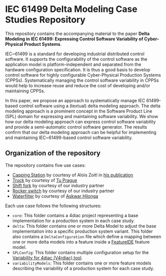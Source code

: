 # IEC 61499 Delta Modeling Case Studies Repository

This repository contains the accompanying material to the paper __Delta Modeling in IEC 61499: Expressing Control Software Variability of Cyber-Physical Product Systems__.

IEC~61499 is a standard for developing industrial distributed control software. It supports the configurability of the control software as the application model is platform-independent and separated from the hardware configuration specification. It is thus a good basis to develop control software for highly configurable Cyber-Physical Production Systems (CPPSs). Systematically managing the control software variability in CPPSs would help to increase reuse and reduce the cost of developing and/or maintaining CPPSs.

In this paper, we propose an approach to systematically manage IEC 61499-based control software using a (textual) delta modeling approach.
The delta modeling approach is a prominent concept in the Software Product Line (SPL) domain for expressing and maintaining software variability.
We show how our delta modeling approach can express control software variability and provide a semi-automatic control software generator. The results confirm that our delta modeling approach can be helpful for implementing and maintaining IEC~61499-based control software variability.

## Organization of the repository

The repository contains five use cases:

- [Capping Station](cappingstation) by courtesy of Alois Zoitl in [his publication](https://ieeexplore.ieee.org/document/6622910)
- [Truck](TruckProdStruct) by courtesy of [Tu Prague](https://testbed-test.ciirc.cvut.cz)
- [Shift fork](ShiftForkPL) by courtesy of our industry partner
- [Rocker switch](RockerswitchPL) by courtesy of our industry partner
- [Waterfilter](WaterfilterPL) by courtesy of [Askwar Hilonga](https://gongali.wordpress.com/the-water-nanofilter/)

Each use case follows the following structures:

- `core`: This folder contains a 4diac project representing a base implementation for a production system in each case study.
- `delta`: This folder contains one or more Delta Model to adjust the base implementation into a specific production system variant. This folder also contains a `DeltaConfiguration` file which define a mapping between one or more delta models into a feature inside a [FeatureIDE](https://featureide.github.io/) feature model.
- `SPLConfig`: This folder contains multiple configuration setup for the [Variability for 4diac (V4rdiac) tool](https://dl.acm.org/doi/abs/10.1145/3503229.3547028).
- `variabilityModels`: This folder contains one or more feature models describing the variability of a production system for each case study.
